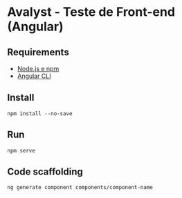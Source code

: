 # Avalyst - Teste de Front-end (Angular)

## Requirements

- [Node.js e npm](https://nodejs.org/en/download/)
- [Angular CLI](https://angular.io/cli)

## Install

`npm install --no-save`

## Run

`npm serve`

## Code scaffolding

`ng generate component components/component-name`
